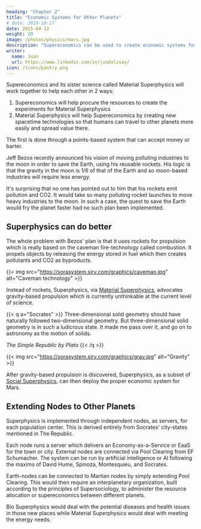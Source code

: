 ```yaml
---
heading: "Chapter 2"
title: "Economic Systems for Other Planets"
# date: 2019-10-17
date: 2015-04-12
weight: 20
image: /photos/physics/mars.jpg
description: "Supereconomics can be used to create economic systems for Mars and other planets"
writer:
  name: Juan
  url: https://www.linkedin.com/in/jundalisay/
icon: /icons/pantry.png
---
```




Supereconomics and its sister science called Material Superphysics will work together to help each other in 2 ways:

1. Supereconomics will help procure the resources to create the experiments for Material Superphysics
2. Material Superphysics will help Supereconomics by creating new spacetime technologies so that humans can travel to other planets more easily and spread value there.

<!-- spread itself to other areas with the technologies M By  is based on the four laws of how humans see value.   -->

The first is done through a points-based system that can accept money or barter.



Jeff Bezos recently announced his vision of moving polluting industries to the moon in order to save the Earth, using his reusable rockets. His logic is that the gravity in the moon is 1/6 of that of the Earth and so moon-based industries will require less energy. 

It's surprising that no one has pointed out to him that his rockets emit pollution and CO2. It would take so many polluting rocket launches to move heavy industries to the moon. In such a case, the quest to save the Earth would fry the planet faster had no such plan been implemented. 


## Superphysics can do better

The whole problem with Bezos' plan is that it uses rockets for propulsion which is really based on the caveman fire-technology called combustion. It propels objects by releasing the energy stored in fuel which then creates pollutants and CO2 as byproducts. 

{{< img src="https://sorasystem.sirv.com/graphics/caveman.jpg" alt="Caveman technology" >}}


Instead of rockets, Superphysics, via [Material Superphysics](/material), advocates gravity-based propulsion which is currently unthinkable at the current level of science. 

{{< q a="Socrates" >}}
Three-dimensional solid geometry should have naturally followed two-dimensional geometry. But three-dimensional solid geometry is in such a ludicrous state. It made me pass over it, and go on to astronomy as the motion of solids.

<cite>The Simple Republic by Plato</cite>
{{< /q >}}


{{< img src="https://sorasystem.sirv.com/graphics/grav.jpg" alt="Gravity" >}}


After gravity-based propulsion is discovered, Superphysics, as a subset of [Social Superphysics](/social), can then deploy the proper economic system for Mars.


## Extending Nodes to Other Planets 

Superphysics is implemented through independent nodes, as servers, for each population center. This is derived entirely from Socrates' city-states mentioned in The Republic. 

Each node runs a server which delivers an Economy-as-a-Service or EaaS for the town or city. External nodes are connected via Pool Clearing from EF Schumacher. The system can be run by artificial intelligence or AI following the maxims of David Hume, Spinoza, Montesquieu, and Socrates. 

Earth-nodes can be connected to Martian nodes by simply extending Pool Clearing. This would then require an interplanetary organization, built according to the principles of Supersociology, to administer the resource allocation or supereconomics between different planets. 

Bio Superphysics would deal with the potential diseases and health issues in those new places while Material Superphysics would deal with meeting the energy needs.  
